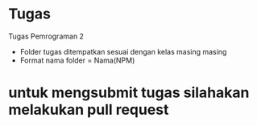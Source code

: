# Tugas
Tugas Pemrograman 2

- Folder tugas ditempatkan sesuai dengan kelas masing masing
- Format nama folder = Nama(NPM)

# untuk mengsubmit tugas silahakan melakukan pull request

